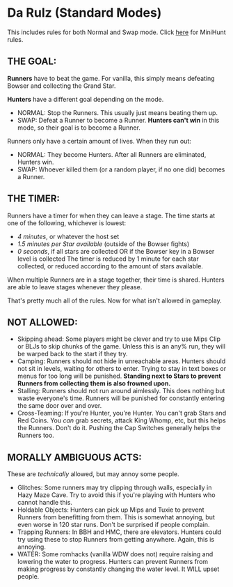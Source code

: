 # Da Rulz (Standard Modes)
This includes rules for both Normal and Swap mode. Click [here](mini.md) for MiniHunt rules.

## THE GOAL:
**Runners** have to beat the game.
For vanilla, this simply means defeating Bowser and collecting the Grand Star.

**Hunters** have a different goal depending on the mode.
  - NORMAL: Stop the Runners. This usually just means beating them up.
  - SWAP: Defeat a Runner to become a Runner. **Hunters can't win** in this mode, so their goal is to become a Runner.

Runners only have a certain amount of lives. When they run out:
  - NORMAL: They become Hunters. After all Runners are eliminated, Hunters win.
  - SWAP: Whoever killed them (or a random player, if no one did) becomes a Runner.

## THE TIMER:
Runners have a timer for when they can leave a stage. The time starts at one of the following, whichever is lowest:
  - *4 minutes*, or whatever the host set
  - *1.5 minutes per Star available* (outside of the Bowser fights)
  - *0 seconds*, if all stars are collected OR if the Bowser key in a Bowser level is collected
The timer is reduced by 1 minute for each star collected, or reduced according to the amount of stars available.

When multiple Runners are in a stage together, their time is shared.
Hunters are able to leave stages whenever they please.

That's pretty much all of the rules. Now for what isn't allowed in gameplay.

## NOT ALLOWED:
   - Skipping ahead: Some players might be clever and try to use Mips Clip or BLJs to skip chunks of the game. Unless this is an any% run, they will be warped back to the start if they try.
   - Camping: Runners should not hide in unreachable areas. Hunters should not sit in levels, waiting for others to enter. Trying to stay in text boxes or menus for too long will be punished. **Standing next to Stars to prevent Runners from collecting them is also frowned upon.**
   - Stalling: Runners should not run around aimlessly. This does nothing but waste everyone's time. Runners will be punished for constantly entering the same door over and over.
   - Cross-Teaming: If you're Hunter, you're Hunter. You can't grab Stars and Red Coins. You *can* grab secrets, attack King Whomp, etc, but this helps the Runners. Don't do it. Pushing the Cap Switches generally helps the Runners too.

## MORALLY AMBIGUOUS ACTS:
These are *technically* allowed, but may annoy some people.
   - Glitches: Some runners may try clipping through walls, especially in Hazy Maze Cave. Try to avoid this if you're playing with Hunters who cannot handle this.
   - Holdable Objects: Hunters can pick up Mips and Tuxie to prevent Runners from benefitting from them. This is somewhat annoying, but even worse in 120 star runs. Don't be surprised if people complain.
   - Trapping Runners: In BBH and HMC, there are elevators. Hunters could try using these to stop Runners from getting anywhere. Again, this is annoying.
   - WATER: Some romhacks (vanilla WDW does not) require raising and lowering the water to progress. Hunters can prevent Runners from making progress by constantly changing the water level. It WILL upset people.